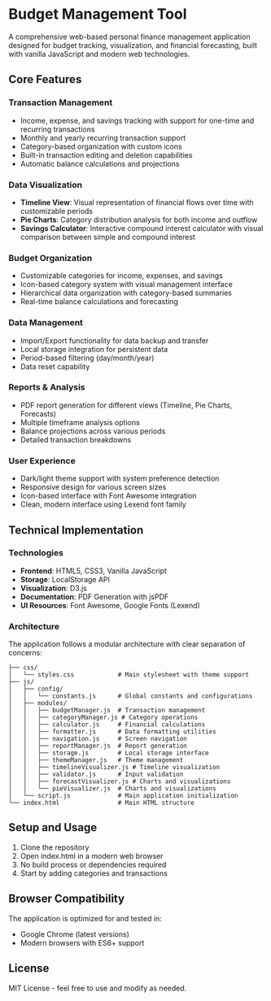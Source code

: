# Budget Management Tool

A comprehensive web-based personal finance management application designed for budget tracking, visualization, and financial forecasting, built with vanilla JavaScript and modern web technologies.

## Core Features

### Transaction Management
- Income, expense, and savings tracking with support for one-time and recurring transactions
- Monthly and yearly recurring transaction support
- Category-based organization with custom icons
- Built-in transaction editing and deletion capabilities
- Automatic balance calculations and projections

### Data Visualization
- **Timeline View**: Visual representation of financial flows over time with customizable periods
- **Pie Charts**: Category distribution analysis for both income and outflow
- **Savings Calculator**: Interactive compound interest calculator with visual comparison between simple and compound interest

### Budget Organization
- Customizable categories for income, expenses, and savings
- Icon-based category system with visual management interface
- Hierarchical data organization with category-based summaries
- Real-time balance calculations and forecasting

### Data Management
- Import/Export functionality for data backup and transfer
- Local storage integration for persistent data
- Period-based filtering (day/month/year)
- Data reset capability

### Reports & Analysis
- PDF report generation for different views (Timeline, Pie Charts, Forecasts)
- Multiple timeframe analysis options
- Balance projections across various periods
- Detailed transaction breakdowns

### User Experience
- Dark/light theme support with system preference detection
- Responsive design for various screen sizes
- Icon-based interface with Font Awesome integration
- Clean, modern interface using Lexend font family

## Technical Implementation

### Technologies
- **Frontend**: HTML5, CSS3, Vanilla JavaScript
- **Storage**: LocalStorage API
- **Visualization**: D3.js
- **Documentation**: PDF Generation with jsPDF
- **UI Resources**: Font Awesome, Google Fonts (Lexend)

### Architecture
The application follows a modular architecture with clear separation of concerns:

```
├── css/
│   └── styles.css            # Main stylesheet with theme support
├── js/
│   ├── config/
│   │   └── constants.js      # Global constants and configurations
│   ├── modules/
│   │   ├── budgetManager.js  # Transaction management
│   │   ├── categoryManager.js # Category operations
│   │   ├── calculator.js     # Financial calculations
│   │   ├── formatter.js      # Data formatting utilities
│   │   ├── navigation.js     # Screen navigation
│   │   ├── reportManager.js  # Report generation
│   │   ├── storage.js        # Local storage interface
│   │   ├── themeManager.js   # Theme management
│   │   ├── timelineVisualizer.js # Timeline visualization
│   │   ├── validator.js      # Input validation
│   │   ├── forecastVisualizer.js # Charts and visualizations
│   │   └── pieVisualizer.js  # Charts and visualizations
│   └── script.js             # Main application initialization
└── index.html                # Main HTML structure
```

## Setup and Usage

1. Clone the repository
2. Open index.html in a modern web browser
3. No build process or dependencies required
4. Start by adding categories and transactions

## Browser Compatibility

The application is optimized for and tested in:
- Google Chrome (latest versions)
- Modern browsers with ES6+ support

## License

MIT License - feel free to use and modify as needed.
